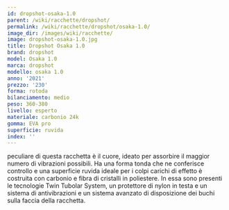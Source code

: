 ```yaml
---
id: dropshot-osaka-1.0
parent: /wiki/racchette/dropshot/
permalink: /wiki/racchette/dropshot/osaka-1.0/
image_dir: /images/wiki/racchette/
image: dropshot-osaka-1.0.jpg
title: Dropshot Osaka 1.0
brand: dropshot
model: Osaka 1.0
marca: dropshot
modello: osaka 1.0
anno: '2021'
prezzo: '230'
forma: rotoda
bilanciamento: medio
peso: 360-380
livello: esperto
materiale: carbonio 24k
gomma: EVA pro
superficie: ruvida
index: ''
---
```

peculiare di questa racchetta è il cuore, ideato per assorbire il maggior numero di vibrazioni possibili. Ha una forma tonda che ne conferisce controllo e una superficie ruvida ideale per i colpi carichi di effetto è costruita con carbonio e fibra di cristalli in poliestere. In essa sono presenti le tecnologie Twin Tubolar System, un protettore di nylon in testa e un sistema di antivibrazioni e un sistema avanzato di disposizione dei buchi sulla faccia della racchetta.